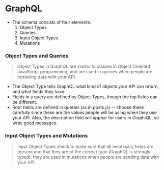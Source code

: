 # GraphQL

* The schema consists of four elements:
  1. Object Types
  2. Queries
  3. Input Object Types
  4. Mutations

### Object Types and Queries
> Object Types in GraphQL are similar to classes in Object Oriented JavaScript programming, and are used in queries when people are retrieving data with your API.
- The Object Type tells GraphQL what kind of objects your API can return, and what fields they have.
- Fields in a query are defined by Object Types, though the top fields can be different.
- Root fields are defined in queries (as in posts.js) -- choose these carefully since these are the values people will be using when they use your API.  Also, the description field will appear for users in GraphiQL, so write good messages.

### Input Object Types and Mutations
> Input Object Types check to make sure that all necessary fields are present and that they are of the correct type (GraphQL is strongly typed); they are used in mutations when people are sending data with your API.